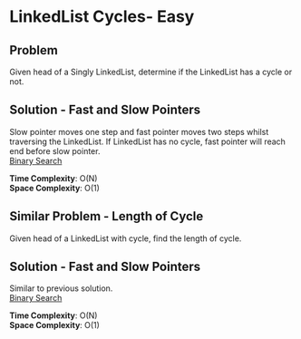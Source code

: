 # LinkedList Cycles- Easy

## Problem
Given head of a Singly LinkedList, determine if the LinkedList has a cycle or not.

## Solution - Fast and Slow Pointers
Slow pointer moves one step and fast pointer moves two steps whilst traversing the LinkedList. If LinkedList has no cycle, fast pointer will reach end before slow pointer. <br />
[Binary Search](https://github.com/jecjung520/Algorithm/blob/main/Two%20Pointers/Pair%20with%20Target%20Sum%20-%20Easy/targetSum1.cc)

**Time Complexity**: O(N) <br />
**Space Complexity**: O(1)

## Similar Problem - Length of Cycle
Given head of a LinkedList with cycle, find the length of cycle.

## Solution - Fast and Slow Pointers
Similar to previous solution. <br />
[Binary Search](https://github.com/jecjung520/Algorithm/blob/main/Two%20Pointers/Pair%20with%20Target%20Sum%20-%20Easy/targetSum1.cc)

**Time Complexity**: O(N) <br />
**Space Complexity**: O(1)